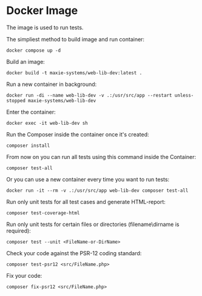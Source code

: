 # Docker Image
The image is used to run tests.

The simpliest method to build image and run container:
```
docker compose up -d
```

Build an image:
```
docker build -t maxie-systems/web-lib-dev:latest .
```

Run a new container in background:
```
docker run -di --name web-lib-dev -v .:/usr/src/app --restart unless-stopped maxie-systems/web-lib-dev
```

Enter the container:
```
docker exec -it web-lib-dev sh
```

Run the Composer inside the container once it's created:
```
composer install
```

From now on you can run all tests using this command inside the Container:
```
composer test-all
```

Or you can use a new container every time you want to run tests:
```
docker run -it --rm -v .:/usr/src/app web-lib-dev composer test-all
```

Run only unit tests for all test cases and generate HTML-report:
```
composer test-coverage-html
```

Run only unit tests for certain files or directories (filename\dirname is required):
```
composer test --unit <FileName-or-DirName>
```

Check your code against the PSR-12 coding standard:
```
composer test-psr12 <src/FileName.php>
```

Fix your code:
```
composer fix-psr12 <src/FileName.php>
```
